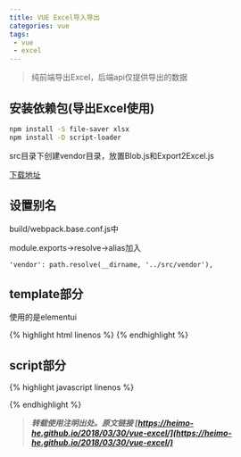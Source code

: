 ```yaml
---
title: VUE Excel导入导出
categories: vue
tags:
 - vue
 - excel
---
```


> 纯前端导出Excel，后端api仅提供导出的数据

## 安装依赖包(导出Excel使用)

```bash
npm install -S file-saver xlsx
npm install -D script-loader
```

src目录下创建vendor目录，放置Blob.js和Export2Excel.js

[下载地址](https://pan.baidu.com/s/1JVDK6AixE964qA7ytPMdEg)

<!-- more -->

## 设置别名

build/webpack.base.conf.js中

module.exports->resolve->alias加入

`'vendor': path.resolve(__dirname, '../src/vendor'),`

## template部分

使用的是elementui

{% highlight html linenos %}
<template>
    <section>
        <!--工具条-->
        <el-col :span="24" class="toolbar" style="padding-bottom: 0px;">
            <el-form :inline="true" :model="filters">
                <el-form-item>
                    <el-input v-model="filters.key" placeholder="关键字"></el-input>
                </el-form-item>
                <el-form-item>
                    <el-button type="primary" v-on:click="getData()"><i class="el-icon-search el-icon--left"></i>搜索
                    </el-button>
                </el-form-item>
                <el-form-item>
                    <el-button type="primary" @click="handleAdd">新增</el-button>
                </el-form-item>
                <el-form-item>
	                <!-- 上传 -->
                    <el-upload
                            class="upload-demo"
                            :action="uploadAction"
                            :show-file-list="false"
                            :multiple="false"
                            :limit="1"
                            :onError="uploadError"
                            :onSuccess="uploadSuccess"
                            :beforeUpload="beforeAvatarUpload">
                        <el-button type="primary" :loading="uploadLoading">上传<i class="el-icon-upload el-icon--right"></i></el-button>
                    </el-upload>
                </el-form-item>
                <el-form-item>
                    <el-button type="primary" v-on:click="handleDownload('batch')" :disabled="this.sels.length===0"
                               :loading="batchDownloadLoading">导出选中
                    </el-button>
                    <el-button type="primary" v-on:click="handleDownload('all')" :loading="allDownloadLoading">导出全部
                    </el-button>
                    <el-button type="success" v-on:click="handleDownload('base')" :loading="baseDownloadLoading">下载模板
                    </el-button>
                </el-form-item>
            </el-form>
        </el-col>
        <!--列表-->
        <el-table :data="data" highlight-current-row v-loading="listLoading" @selection-change="selsChange" border
                  style="width: 100%;">
            <el-table-column type="selection" min-width="55">
            </el-table-column>
            <el-table-column prop="company" label="公司" min-width="240" :show-overflow-tooltip="true" fixed>
            </el-table-column>
            <el-table-column prop="name_tag" label="姓名(标签)" min-width="140" show-overflow-tooltip>
            </el-table-column>
            <el-table-column prop="job" label="职位" min-width="140" show-overflow-tooltip>
            </el-table-column>
            <el-table-column prop="industry" label="行业" min-width="140" show-overflow-tooltip>
            </el-table-column>
            <el-table-column prop="area" label="地区" min-width="120" show-overflow-tooltip>
            </el-table-column>
            <el-table-column prop="telephone" label="电话" min-width="140" show-overflow-tooltip>
            </el-table-column>
            <el-table-column prop="email" label="邮箱" min-width="220" show-overflow-tooltip>
            </el-table-column>
            <el-table-column prop="addr" label="地址" min-width="320" show-overflow-tooltip>
            </el-table-column>
            <el-table-column prop="landline" label="公司座机" min-width="140" show-overflow-tooltip>
            </el-table-column>
            <el-table-column prop="remark" label="备注" min-width="320" show-overflow-tooltip>
            </el-table-column>
            <el-table-column label="操作" min-width="140" fixed="right">
                <template slot-scope="scope">
                    <el-button size="small" @click="handleEdit(scope.row)">编辑</el-button>
                    <el-button type="danger" size="small" @click="handleDel(scope.row)">删除</el-button>
                </template>
            </el-table-column>
        </el-table>

        <!--工具条-->
        <el-col :span="24" class="toolbar">
            <el-button type="danger" @click="batchRemove" :disabled="this.sels.length===0">批量删除</el-button>
            <el-button type="primary" v-on:click="handleDownload('batch')" :disabled="this.sels.length===0"
                       :loading="batchDownloadLoading">导出选中
            </el-button>
            <el-pagination layout="prev, pager, next" @current-change="handleCurrentChange" :page-size="limit"
                           :total="total" style="float:right;">
            </el-pagination>
        </el-col>
    </section>
</template>
{% endhighlight %}

## script部分

{% highlight javascript linenos %}
<script>
    import util from '../../common/js/util'
    //import NProgress from 'nprogress'
    import {getDataListPage, removeData, batchRemoveData, editData, addData} from '../../api/api';

    export default {
        data() {
            return {
                filters: {
                    key: '',
                },
                data: [],
                total: 0,
                limit: 15,
                page: 1,
                listLoading: false,
                uploadLoading: false,
                allDownloadLoading: false,
                batchDownloadLoading: false,
                baseDownloadLoading: false,
                sels: [],//列表选中列
                uploadAction:'',
                baseUpload: [
                    {
                        company: '',
                        name: '',
                        tag: '',
                        job: '',
                        industry: '',
                        area: '',
                        telephone: '',
                        email: '',
                        addr: '',
                        landline: '',
                        remark: '',
                    }
                ],
            }
        },
        methods: {
            handleDownload(type) {
                let date = new Date();
                let fileName = 'PartADataManage-' + date.getFullYear() + '-' + date.getMonth() + '-' + date.getDay() + '-' + date.getHours() + '-' + date.getMinutes();
                let tHeader = ['公司', '姓名(标签)', '职位', '行业', '地区', '电话', '邮箱', '地址', '公司座机', '备注'];
                let filterVal = ['company', 'name_tag', 'job', 'industry', 'area', 'telephone', 'email', 'addr', 'landline', 'remark'];
                switch (type) {
                    case 'base':
                        this.baseDownloadLoading = true;
                        this.download(
                            'PartADataManage-Base',
                            ['公司', '姓名', '标签', '职位', '行业', '地区', '电话', '邮箱', '地址', '公司座机', '备注'],
                            ['company', 'name', 'tag', 'job', 'industry', 'area', 'telephone', 'email', 'addr', 'landline', 'remark'],
                            this.baseUpload
                        );
                        break;
                    case 'batch':
                        this.batchDownloadLoading = true;
                        this.download(fileName, tHeader, filterVal, this.sels);
                        break;
                    case 'all':
                        this.allDownloadLoading = true;
                        let para = {
                            key: this.filters.key,
                            page: -1
                        };
                        getDataListPage(para).then((res) => {
                            this.download(fileName, tHeader, filterVal, res.data.data);
                        });
                        break;
                }
            },
            download(fileName, tHeader, filterVal, dataList) {
                require.ensure([], () => {
                    const {
                        export_json_to_excel
                    } = require('vendor/Export2Excel');
                    const data = this.formatJson(filterVal, dataList);
                    export_json_to_excel(tHeader, data, fileName);
                });
                this.allDownloadLoading = false;
                this.batchDownloadLoading = false;
                this.baseDownloadLoading = false;
            },
            // 参数过滤
            formatJson(filterVal, jsonData) {
                console.log(jsonData);
                return jsonData.map(v => filterVal.map(j => v[j]))
            },
            // 上传成功后的回调
            uploadSuccess(res, file, fileList) {
                this.uploadLoading=false;
                this.listLoading=false;
                if (res.code === 200) {
                    this.$message({
                        message: res.message,
                        type: 'success'
                    });
                    this.getData();
                } else {
                    this.$message({
                        message: res.message ? res.message : '上传失败，服务器出错!',
                        type: 'error'
                    });
                }
            },
            // 上传错误
            uploadError(res, file, fileList) {
                this.uploadLoading=false;
                this.listLoading=false;
                this.$message({
                    message: '上传失败，服务器出错!',
                    type: 'error'
                });
            },
            // 上传前对文件的大小的判断
            beforeAvatarUpload(file) {
                this.listLoading=true;
                this.uploadLoading=true;
                const extension = file.name.split('.')[1] === 'xlsx';
                const isLt2M = file.size / 1024 / 1024 < 10;
                if (!extension) {
                    this.listLoading=false;
                    this.uploadLoading=false;
                    this.$message({
                        showClose: true,
                        message: '上传模板只能是xlsx格式!',
                        type: 'error'
                    });
                }
                if (!isLt2M) {
                    this.uploadLoading=false;
                    this.listLoading=false;
                    this.$message({
                        showClose: true,
                        message: '上传模板大小不能超过 10MB!',
                        type: 'error'
                    });
                }
                return extension && isLt2M;
            },
            setUploadAction(){
                let user = sessionStorage.getItem('user');
                this.uploadAction = 'http://api.com/data?access_token'+user.access_token;
            }
        },
        mounted() {
            this.getData();
            this.setUploadAction();
        }
    }

</script>
{% endhighlight %}



> ***转载使用注明出处。原文链接 [https://heimo-he.github.io/2018/03/30/vue-excel/](https://heimo-he.github.io/2018/03/30/vue-excel/)***